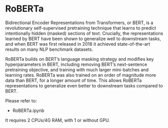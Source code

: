 # RoBERTa

Bidirectional Encoder Representations from Transformers, or BERT, is a revolutionary self-supervised pretraining technique that learns to predict intentionally hidden (masked) sections of text. Crucially, the representations learned by BERT have been shown to generalize well to downstream tasks, and when BERT was first released in 2018 it achieved state-of-the-art results on many NLP benchmark datasets.

RoBERTa builds on BERT’s language masking strategy and modifies key hyperparameters in BERT, including removing BERT’s next-sentence pretraining objective, and training with much larger mini-batches and learning rates. RoBERTa was also trained on an order of magnitude more data than BERT, for a longer amount of time. This allows RoBERTa representations to generalize even better to downstream tasks compared to BERT.

Please refer to:

- RoBERTa.ipynb

It requires 2 CPUs/4G RAM, with 1 or without GPU.
